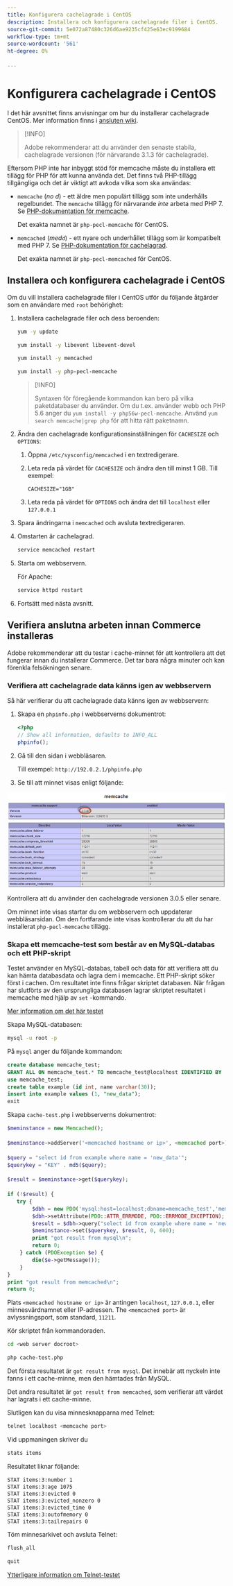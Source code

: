 ```yaml
---
title: Konfigurera cachelagrade i CentOS
description: Installera och konfigurera cachelagrade filer i CentOS.
source-git-commit: 5e072a87480c326d6ae9235cf425e63ec9199684
workflow-type: tm+mt
source-wordcount: '561'
ht-degree: 0%

---
```



# Konfigurera cachelagrade i CentOS

I det här avsnittet finns anvisningar om hur du installerar cachelagrade CentOS. Mer information finns i [ansluten wiki](https://github.com/memcached/old-wiki).

>[!INFO]
>
>Adobe rekommenderar att du använder den senaste stabila, cachelagrade versionen (för närvarande 3.1.3 för cachelagrade).

Eftersom PHP inte har inbyggt stöd för memcache måste du installera ett tillägg för PHP för att kunna använda det. Det finns två PHP-tillägg tillgängliga och det är viktigt att avkoda vilka som ska användas:

- `memcache` (_no d_) - ett äldre men populärt tillägg som inte underhålls regelbundet.
The `memcache` tillägg för närvarande _inte_ arbeta med PHP 7. Se [PHP-dokumentation för memcache](https://www.php.net/manual/en/book.memcache.php).

   Det exakta namnet är `php-pecl-memcache` för CentOS.

- `memcached` (_med`d`_) - ett nyare och underhållet tillägg som är kompatibelt med PHP 7. Se [PHP-dokumentation för cachelagrad](https://www.php.net/manual/en/book.memcached.php).

   Det exakta namnet är `php-pecl-memcached` för CentOS.

## Installera och konfigurera cachelagrade i CentOS

Om du vill installera cachelagrade filer i CentOS utför du följande åtgärder som en användare med `root` behörighet:

1. Installera cachelagrade filer och dess beroenden:

   ```bash
   yum -y update
   ```

   ```bash
   yum install -y libevent libevent-devel
   ```

   ```bash
   yum install -y memcached
   ```

   ```bash
   yum install -y php-pecl-memcache
   ```

   >[!INFO]
   >
   >Syntaxen för föregående kommandon kan bero på vilka paketdatabaser du använder. Om du t.ex. använder webb och PHP 5.6 anger du `yum install -y php56w-pecl-memcache`. Använd `yum search memcache|grep php` för att hitta rätt paketnamn.


1. Ändra den cachelagrade konfigurationsinställningen för `CACHESIZE` och `OPTIONS`:

   1. Öppna `/etc/sysconfig/memcached` i en textredigerare.
   1. Leta reda på värdet för `CACHESIZE` och ändra den till minst 1 GB. Till exempel:

      ```config
      CACHESIZE="1GB"
      ```

   1. Leta reda på värdet för `OPTIONS` och ändra det till `localhost` eller `127.0.0.1`

1. Spara ändringarna i `memcached` och avsluta textredigeraren.
1. Omstarten är cachelagrad.

   ```bash
   service memcached restart
   ```

1. Starta om webbservern.

   För Apache:

   ```bash
   service httpd restart
   ```

1. Fortsätt med nästa avsnitt.

## Verifiera anslutna arbeten innan Commerce installeras

Adobe rekommenderar att du testar i cache-minnet för att kontrollera att det fungerar innan du installerar Commerce. Det tar bara några minuter och kan förenkla felsökningen senare.

### Verifiera att cachelagrade data känns igen av webbservern

Så här verifierar du att cachelagrade data känns igen av webbservern:

1. Skapa en `phpinfo.php` i webbserverns dokumentrot:

   ```php
   <?php
   // Show all information, defaults to INFO_ALL
   phpinfo();
   ```

1. Gå till den sidan i webbläsaren.

   Till exempel: `http://192.0.2.1/phpinfo.php`

1. Se till att minnet visas enligt följande:

![Bekräfta att memcache känns igen av webbservern](../../assets/configuration/memcache.png)

Kontrollera att du använder den cachelagrade versionen 3.0.5 eller senare.

Om minnet inte visas startar du om webbservern och uppdaterar webbläsarsidan. Om den fortfarande inte visas kontrollerar du att du har installerat `php-pecl-memcache` tillägg.

### Skapa ett memcache-test som består av en MySQL-databas och ett PHP-skript

Testet använder en MySQL-databas, tabell och data för att verifiera att du kan hämta databasdata och lagra dem i memcache. Ett PHP-skript söker först i cachen. Om resultatet inte finns frågar skriptet databasen. När frågan har slutförts av den ursprungliga databasen lagrar skriptet resultatet i memcache med hjälp av `set` -kommando.

[Mer information om det här testet](https://www.digitalocean.com/community/tutorials/how-to-install-and-use-memcache-on-ubuntu-12-04)

Skapa MySQL-databasen:

```bash
mysql -u root -p
```

På `mysql` anger du följande kommandon:

```sql
create database memcache_test;
GRANT ALL ON memcache_test.* TO memcache_test@localhost IDENTIFIED BY 'memcache_test';
use memcache_test;
create table example (id int, name varchar(30));
insert into example values (1, "new_data");
exit
```

Skapa `cache-test.php` i webbserverns dokumentrot:

```php
$meminstance = new Memcached();

$meminstance->addServer('<memcached hostname or ip>', <memcached port>);

$query = "select id from example where name = 'new_data'";
$querykey = "KEY" . md5($query);

$result = $meminstance->get($querykey);

if (!$result) {
   try {
        $dbh = new PDO('mysql:host=localhost;dbname=memcache_test','memcache_test','memcache_test');
        $dbh->setAttribute(PDO::ATTR_ERRMODE, PDO::ERRMODE_EXCEPTION);
        $result = $dbh->query("select id from example where name = 'new_data'")->fetch();
        $meminstance->set($querykey, $result, 0, 600);
        print "got result from mysql\n";
        return 0;
    } catch (PDOException $e) {
        die($e->getMessage());
    }
}
print "got result from memcached\n";
return 0;
```

Plats `<memcached hostname or ip>` är antingen `localhost`, `127.0.0.1`, eller minnesvärdnamnet eller IP-adressen. The `<memcached port>` är avlyssningsport, som standard, `11211`.

Kör skriptet från kommandoraden.

```bash
cd <web server docroot>
```

```bash
php cache-test.php
```

Det första resultatet är `got result from mysql`. Det innebär att nyckeln inte fanns i ett cache-minne, men den hämtades från MySQL.

Det andra resultatet är `got result from memcached`, som verifierar att värdet har lagrats i ett cache-minne.

Slutligen kan du visa minnesknapparna med Telnet:

```bash
telnet localhost <memcache port>
```

Vid uppmaningen skriver du

```bash
stats items
```

Resultatet liknar följande:

```terminal
STAT items:3:number 1
STAT items:3:age 1075
STAT items:3:evicted 0
STAT items:3:evicted_nonzero 0
STAT items:3:evicted_time 0
STAT items:3:outofmemory 0
STAT items:3:tailrepairs 0
```

Töm minnesarkivet och avsluta Telnet:

```bash
flush_all
```

```bash
quit
```

[Ytterligare information om Telnet-testet](https://darkcoding.net/software/memcached-list-all-keys/)
